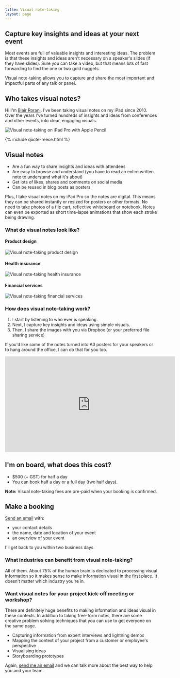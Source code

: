 ```yaml
---
title: Visual note-taking
layout: page
---
```


## Capture key insights and ideas at your next event

Most events are full of valuable insights and interesting ideas. The problem is that these insights and ideas aren't necessary on a speaker's slides (if they have slides). Sure you can take a video, but that means lots of fast forwarding to find the one or two gold nuggets.

Visual note-taking allows you to capture and share the most important and impactful parts of any talk or panel.

## Who takes visual notes?
Hi I'm [Blair Rorani](/about). I've been taking visual notes on my iPad since 2010. Over the years I've turned hundreds of insights and ideas from conferences and other events, into clear, engaging visuals.

![Visual note-taking on iPad Pro with Apple Pencil](/images/visual-note-taking-ipad-pro-apple-pencil.jpg)

{% include quote-reece.html %}

## Visual notes
- Are a fun way to share insights and ideas with attendees
- Are easy to browse and understand (you have to read an entire written note to understand what it's about)
- Get lots of likes, shares and comments on social media
- Can be reused in blog posts as posters

Plus, I take visual notes on my iPad Pro so the notes are digital. This means they can be shared instantly or resized for posters or other formats. No need to take photos of a flip cart, reflective whiteboard or notebook. Notes can even be exported as short time-lapse animations that show each stroke being drawing.

### What do visual notes look like?
<!-- - Most slides
- Most written notes
- Visual notes!

### Can I see some examples?-->
#### Product design
![Visual note-taking product design](/images/visual-note-taking-1.jpg)

#### Health insurance
![Visual note-taking health insurance](/images/notes-2.jpg)

#### Financial services
![Visual note-taking financial services](/images/visual-note-taking-3.jpg)

### How does visual note-taking work?
1. I start by listening to who ever is speaking.
2. Next, I capture key insights and ideas using simple visuals.
3. Then, I share the images with you via Dropbox (or your preferred file sharing service)

If you'd like some of the notes turned into A3 posters for your speakers or to hang around the office, I can do that for you too.

<iframe width="560" height="315" src="https://www.youtube.com/embed/_htu7aEOdlE" frameborder="0" allow="autoplay; encrypted-media" allowfullscreen></iframe>

## I'm on board, what does this cost?
- $500 (+ GST) for half a day
- You can book half a day or a full day (two half days).

**Note:** Visual note-taking fees are pre-paid when your booking is confirmed.

## Make a booking
[Send an email](mailto:blair@rorani.com) with:

- your contact details
- the name, date and location of your event
- an overview of your event

I'll get back to you within two business days.

### What industries can benefit from visual note-taking?
All of them. About 75% of the human brain is dedicated to processing visual information so it makes sense to make information visual in the first place. It doesn't matter which industry you're in.

### Want visual notes for your project kick-off meeting or workshop?
There are definitely huge benefits to making information and ideas visual in these contexts. In addition to taking free-form notes, there are some creative problem solving techniques that you can use to get everyone on the same page.

- Capturing information from expert interviews and lightning demos
- Mapping the context of your project from a customer or employee's perspective
- Visualising ideas
- Storyboarding prototypes

Again, [send me an email](mailto:blair@rorani.com) and we can talk more about the best way to help you and your team.

<!--### Can visual notes work at our project kick-off meeting?[^For v2]
Yes. Also, if you're kicking off a project you might benefit from some creative [problem solving tools](link-to-creative-problem-solving-skill-set) that allow you to visualise information and ideas at different stages of your project. -->
